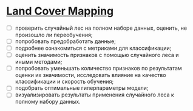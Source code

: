 # [Land Cover Mapping](https://www.notion.so/eugeuie/Paper-62da282072414c7cb6450fecff206fdc)

- [ ] проверить случайный лес на полном наборе данных, оценить, не произошло ли переобучения;
- [ ] попробовать предобработать данные;
- [ ] подробнее ознакомиться с метриками для классификации;
- [ ] оценить значимость признаков с помощью случайного леса и иными методами;
- [ ] попробовать уменьшать количество признаков по результатам оценки их значимости, исследовать влияние на качество классификации и скорость обучения;
- [ ] подобрать оптимальные гиперпараметры модели;
- [ ] визуализировать результаты применения случайного леса к полному набору данных.
